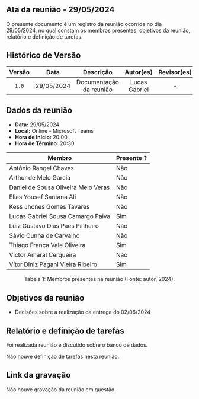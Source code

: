 ## Ata da reunião - 29/05/2024

O presente documento é um registro da reunião ocorrida no dia 29/05/2024, no qual constam os membros presentes, objetivos da reunião, relatório e definição de tarefas.</p>

## Histórico de Versão

| Versão |    Data    |        Descrição        |   Autor(es)   | Revisor(es) |
| :----: | :--------: | :---------------------: | :-----------: | :---------: |
| `1.0`  | 29/05/2024 | Documentação da reunião | Lucas Gabriel |      -      |

## Dados da reunião

- **Data:** 29/05/2024
- **Local:** Online - Microsoft Teams
- **Hora de Início:** 20:00
- **Hora de Término:** 20:30

| Membro                              | Presente ? |
| ----------------------------------- | ---------- |
| Antônio Rangel Chaves               | Não        |
| Arthur de Melo Garcia               | Não        |
| Daniel de Sousa Oliveira Melo Veras | Não        |
| Elias Yousef Santana Ali            | Não        |
| Kess Jhones Gomes Tavares           | Não        |
| Lucas Gabriel Sousa Camargo Paiva   | Sim        |
| Luiz Gustavo Dias Paes Pinheiro     | Não        |
| Sávio Cunha de Carvalho             | Não        |
| Thiago França Vale Oliveira         | Sim        |
| Victor Amaral Cerqueira             | Não        |
| Vítor Diniz Pagani Vieira Ribeiro   | Sim        |


<div style="text-align: center">
<p> Tabela 1: Membros presentes na reunião (Fonte: autor, 2024). </p>
</div>

## Objetivos da reunião

- Decisões sobre a realização da entrega do 02/06/2024

## Relatório e definição de tarefas

Foi realizada reunião e discutido sobre o banco de dados. 

Não houve definição de tarefas nesta reunião.

## Link da gravação

Não houve gravação da reunião em questão